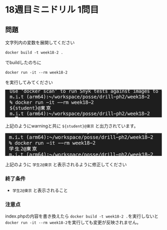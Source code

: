 # 18週目ミニドリル 1問目

## 問題

文字列内の変数を展開してください

```
docker build -t week18-2 .
```

でbuildしたのちに

```
docker run -it --rm week18-2
```

を実行してみてください

![picture 5](./images/40c557f89e934c00e7a7895445082c44ffec3ce1e4f063410317c3fdfc4f2fda.png)  


上記のようにwarningと共に `${student}@東京` と出力されています。

![picture 6](./images/2323d7488597839ef38a6f63d4133cc5c8666e9ee8d2d14aadba802b38f9f619.png)  

上記のように `学生2@東京` と表示されるように修正してください

### 終了条件
- `学生2@東京` と表示されること

### 注意点

index.phpの内容を書き換えたら `docker build -t week18-2 .`を実行しないと `docker run -it --rm week18-2`を実行しても変更が反映されません。

